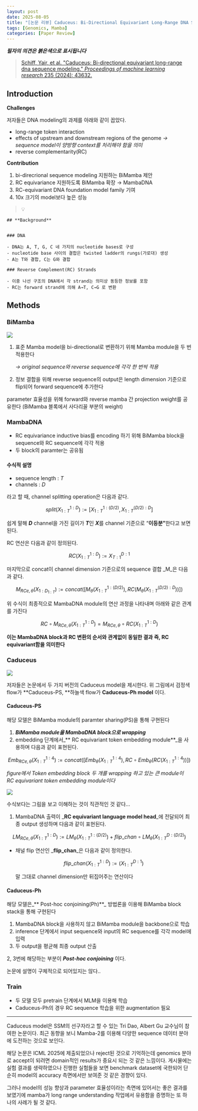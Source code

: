 ```yaml
---
layout: post
date: 2025-08-05
title: "[논문 리뷰] Caduceus: Bi-Directional Equivariant Long-Range DNA Sequence Modeling"
tags: [Genomics, Mamba]
categories: [Paper Review]
---
```


<span class="notion-red">_**필자의 의견은 붉은색으로 표시됩니다**_</span>


> [Schiff, Yair, et al. "Caduceus: Bi-directional equivariant long-range dna sequence modeling." ](https://pmc.ncbi.nlm.nih.gov/articles/PMC12189541/)[_Proceedings of machine learning research_](https://pmc.ncbi.nlm.nih.gov/articles/PMC12189541/)[ 235 (2024): 43632.](https://pmc.ncbi.nlm.nih.gov/articles/PMC12189541/)



## Introduction


**Challenges**


저자들은 DNA modeling의 과제를 아래와 같이 꼽았다.

- long-range token interaction
- effects of upstream and downstream regions of the genome 
_→ sequence model이 양방향 context를 처리해야 함을 의미_
- reverse complementarity(RC)

**Contribution**

1. bi-direcrional sequence modeling 지원하는 BiMamba 제안
1. RC equivariance 지원하도록 BiMamba 확장 → MambaDNA
1. RC-equivariant DNA foundation model family 기여
1. 10x 크기의 model보다 높은 성능

> 💡 


	## **Background**


	### DNA

	- DNA는 A, T, G, C 네 가지의 nucleotide bases로 구성
	- nucleotide base 사이의 결합은 twisted ladder의 rungs(가로대) 생성
	- A는 T와 결합, C는 G와 결합

	### Reverse Complement(RC) Strands

	- 이중 나선 구조의 DNA에서 각 strand는 의미상 동등한 정보를 포함
	- RC는 forward strand에 의해 A→T, C→G 로 변환


## Methods



### BiMamba


![](https://prod-files-secure.s3.us-west-2.amazonaws.com/542b861c-36a8-4051-84e5-8804b6728dba/2c247d59-7815-4980-99f0-8f0d21f445a7/image.png?X-Amz-Algorithm=AWS4-HMAC-SHA256&X-Amz-Content-Sha256=UNSIGNED-PAYLOAD&X-Amz-Credential=ASIAZI2LB4662YXRT6TF%2F20250921%2Fus-west-2%2Fs3%2Faws4_request&X-Amz-Date=20250921T170105Z&X-Amz-Expires=3600&X-Amz-Security-Token=IQoJb3JpZ2luX2VjEJD%2F%2F%2F%2F%2F%2F%2F%2F%2F%2FwEaCXVzLXdlc3QtMiJIMEYCIQC5J%2Fh6CyVh4OGc2bXOJRvbEdk%2FKYud8%2Fg0i%2F8S%2B7G%2FewIhAJz8yiVivD756X2L92jI8xxxoyp%2BUp76q0%2BFa66PJ%2F%2FmKv8DCBkQABoMNjM3NDIzMTgzODA1IgwjAH7bSzRRq3gBs3gq3ANkau80S14mdqShhflp6gXmsRowzjZNnc%2Bl35EpgX1NdHSPQ1ntXz5Y2jyr2eeD7bMH2oRhxjGahiBZ7IzWHiUo%2BQ0swbj1QAZGQZrYOVFl0BB%2BDRwOre%2FdsD%2B8c42DuQvfmmvuILmhR8LejsPb2f39jm%2FnKNZT77spPXD0p21l4FS%2B9NB0%2Fu0qJa6wnxKc7TKNqy98K%2B1flF0V6q7ka7TnOSWQJ8i9qEUVOrKTaQEcQPvOigrd0vjKl2gBXr3JZS7EQFEyMaDjBh2PNOnYj7FzB4rnPIWC3b5mBd4wa5Ek7V3hgUgmQh28O7ZFE53HyDUkCe%2FSTCxA9XgJbVvh043b%2F9n6XPRbjyR1I8zTqxhl%2FwohTYa3Ea4B6s3zgMNUoZm5i8ACEwxbjzbi1IBHGckZyzEyMzmjJl2f1MIt%2FIbTft7hgL9LQg875KHFtBWae%2B6x2aseb40esOI16iITMcBRQibT2JeOyoWUAVsR4jNG3WZ9dUZXVoO3WqOid4zgDMsQ8RhRKDjsDZDPemcjq8Q5JrYZTPEq9ddvBlNUojsnKGXsm%2BljDuUzyFwW5q5gne%2BzH3UNyHtd9KxS05Z9IYM%2Brk6rr5M5RyNcNgG%2FgBH6hUSyohreVGqbVpgHZjDAwcDGBjqkAQhgMp%2FIIN0XidwFCs0TbYI5XNxjaU62biMtLZnZ8uv6bZGeRqUIDL8q6IsJFs%2BNiVD0cH%2F%2FnIluiO3DGamHIzZPwLbbaBt4lhPP%2BmevzUlj8oDFrpAmMqBgQARyVLzkNhNbNkxYqPMeilPdgvL%2BCiENgXFF10UvC0QpSZacYx73VBdQrvuDbfvvWB0WQgY5HrykiCF3q9kGR9MPDpJrHhSLN6ZH&X-Amz-Signature=0fa3b30b92dc4831556273a0ac1db46911ea78a243aef22a4026dcd85399739b&X-Amz-SignedHeaders=host&x-amz-checksum-mode=ENABLED&x-id=GetObject)

1. 표준 Mamba model을 bi-directional로 변환하기 위해 Mamba module을 두 번 적용한다

	_→ original sequence와 reverse sequence에 각각 한 번씩 적용_

1. 정보 결합을 위해 reverse sequence의 output은 length dimension 기준으로 flip되어 forward sequence에 추가한다

parameter 효율성을 위해 forward와 reverse mamba 간 projection weight를 공유한다 (BiMamba 블록에서 사다리꼴 부분의 weight)



### MambaDNA

- RC equivariance inductive bias를 encoding 하기 위해 BiMamba block을 sequence와 RC sequence에 각각 적용
- 두 block의 paramter는 공유됨


#### 수식적 설명

- sequence length : _T_
- channels : _D_

라고 할 때,  channel splitting operation은 다음과 같다.


$$
split(X^{1:D}_{1:T}):=[X^{1:(D/2)}_{1:T},X^{(D/2):D}_{1:T}]
$$


<span class="notion-red">쉽게 말해 </span><span class="notion-red">_**D**_</span><span class="notion-red"> channel을 가진 길이가 </span><span class="notion-red">_**T**_</span><span class="notion-red">인 </span><span class="notion-red">_**X**_</span><span class="notion-red">를 channel 기준으로 “</span><span class="notion-red">**이등분”**</span><span class="notion-red">한다고 보면 된다.</span>


RC 연산은 다음과 같이 정의된다.


$$
RC(X^{1:D}_{1:T}):=X^{D:1}_{T:1}
$$


마지막으로 concat이 channel dimension 기준으로의 sequence 결합 _M_은 다음과 같다.


$$
M_{RCe,\theta}(X_{1:D_{1:T}}):=concat([M_{\theta}(X^{1:(D/2)}_{1:T}),RC(M_{\theta}(X^{(D/2):D}_{1:T}))])
$$


위 수식이 최종적으로 MambaDNA module의 연산 과정을 나타내며 아래와 같은 관계를 가진다


$$
RC\circ M_{RCe,\theta}(X^{1:D}_{1:T}) = M_{RCe,\theta} \circ RC(X^{1:D}_{1:T})
$$


**이는 MambaDNA block과 RC 변환의 순서와 관계없이 동일한 결과 즉, RC equivariant함을 의미한다**



### Caduceus


![](https://prod-files-secure.s3.us-west-2.amazonaws.com/542b861c-36a8-4051-84e5-8804b6728dba/f94a60d7-8145-473b-aef9-7c68d3ec604a/image.png?X-Amz-Algorithm=AWS4-HMAC-SHA256&X-Amz-Content-Sha256=UNSIGNED-PAYLOAD&X-Amz-Credential=ASIAZI2LB4662YXRT6TF%2F20250921%2Fus-west-2%2Fs3%2Faws4_request&X-Amz-Date=20250921T170105Z&X-Amz-Expires=3600&X-Amz-Security-Token=IQoJb3JpZ2luX2VjEJD%2F%2F%2F%2F%2F%2F%2F%2F%2F%2FwEaCXVzLXdlc3QtMiJIMEYCIQC5J%2Fh6CyVh4OGc2bXOJRvbEdk%2FKYud8%2Fg0i%2F8S%2B7G%2FewIhAJz8yiVivD756X2L92jI8xxxoyp%2BUp76q0%2BFa66PJ%2F%2FmKv8DCBkQABoMNjM3NDIzMTgzODA1IgwjAH7bSzRRq3gBs3gq3ANkau80S14mdqShhflp6gXmsRowzjZNnc%2Bl35EpgX1NdHSPQ1ntXz5Y2jyr2eeD7bMH2oRhxjGahiBZ7IzWHiUo%2BQ0swbj1QAZGQZrYOVFl0BB%2BDRwOre%2FdsD%2B8c42DuQvfmmvuILmhR8LejsPb2f39jm%2FnKNZT77spPXD0p21l4FS%2B9NB0%2Fu0qJa6wnxKc7TKNqy98K%2B1flF0V6q7ka7TnOSWQJ8i9qEUVOrKTaQEcQPvOigrd0vjKl2gBXr3JZS7EQFEyMaDjBh2PNOnYj7FzB4rnPIWC3b5mBd4wa5Ek7V3hgUgmQh28O7ZFE53HyDUkCe%2FSTCxA9XgJbVvh043b%2F9n6XPRbjyR1I8zTqxhl%2FwohTYa3Ea4B6s3zgMNUoZm5i8ACEwxbjzbi1IBHGckZyzEyMzmjJl2f1MIt%2FIbTft7hgL9LQg875KHFtBWae%2B6x2aseb40esOI16iITMcBRQibT2JeOyoWUAVsR4jNG3WZ9dUZXVoO3WqOid4zgDMsQ8RhRKDjsDZDPemcjq8Q5JrYZTPEq9ddvBlNUojsnKGXsm%2BljDuUzyFwW5q5gne%2BzH3UNyHtd9KxS05Z9IYM%2Brk6rr5M5RyNcNgG%2FgBH6hUSyohreVGqbVpgHZjDAwcDGBjqkAQhgMp%2FIIN0XidwFCs0TbYI5XNxjaU62biMtLZnZ8uv6bZGeRqUIDL8q6IsJFs%2BNiVD0cH%2F%2FnIluiO3DGamHIzZPwLbbaBt4lhPP%2BmevzUlj8oDFrpAmMqBgQARyVLzkNhNbNkxYqPMeilPdgvL%2BCiENgXFF10UvC0QpSZacYx73VBdQrvuDbfvvWB0WQgY5HrykiCF3q9kGR9MPDpJrHhSLN6ZH&X-Amz-Signature=0e2f9f5c72b53fac9bf8088bff6825eb73b937d5f293ca465bdfc4b6e32a89b3&X-Amz-SignedHeaders=host&x-amz-checksum-mode=ENABLED&x-id=GetObject)


저자들은 논문에서 두 가지 버전의 Caduceus model을 제시한다. 위 그림에서 검정색 flow가 **Caduceus-PS, **하늘색 flow가 **Caduceus-Ph model** 이다.



#### Caduceus-PS


해당 모델은 BiMamba module의 paramter sharing(PS)을 통해 구현된다

1. _**BiMamba module을 MambaDNA block으로 wrapping**_
1. embedding 단계에서_** RC equivariant token embedding module**_을 사용하며 다음과 같이 표현된다.

$$
Emb_{RCe,\theta}(X^{1:4}_{1:T}):=concat([Emb_{\theta}(X^{1:4}_{1:T}),RC \circ Emb_{\theta}(RC(X^{1:4}_{1:T}))])
$$


_figure에서 Token embedding block 두 개를 wrapping 하고 있는 큰 module이 RC equivariant token embedding module이다_


![](https://prod-files-secure.s3.us-west-2.amazonaws.com/542b861c-36a8-4051-84e5-8804b6728dba/b175e4da-71eb-4e91-8c23-a06dabe673c9/image.png?X-Amz-Algorithm=AWS4-HMAC-SHA256&X-Amz-Content-Sha256=UNSIGNED-PAYLOAD&X-Amz-Credential=ASIAZI2LB4662YXRT6TF%2F20250921%2Fus-west-2%2Fs3%2Faws4_request&X-Amz-Date=20250921T170105Z&X-Amz-Expires=3600&X-Amz-Security-Token=IQoJb3JpZ2luX2VjEJD%2F%2F%2F%2F%2F%2F%2F%2F%2F%2FwEaCXVzLXdlc3QtMiJIMEYCIQC5J%2Fh6CyVh4OGc2bXOJRvbEdk%2FKYud8%2Fg0i%2F8S%2B7G%2FewIhAJz8yiVivD756X2L92jI8xxxoyp%2BUp76q0%2BFa66PJ%2F%2FmKv8DCBkQABoMNjM3NDIzMTgzODA1IgwjAH7bSzRRq3gBs3gq3ANkau80S14mdqShhflp6gXmsRowzjZNnc%2Bl35EpgX1NdHSPQ1ntXz5Y2jyr2eeD7bMH2oRhxjGahiBZ7IzWHiUo%2BQ0swbj1QAZGQZrYOVFl0BB%2BDRwOre%2FdsD%2B8c42DuQvfmmvuILmhR8LejsPb2f39jm%2FnKNZT77spPXD0p21l4FS%2B9NB0%2Fu0qJa6wnxKc7TKNqy98K%2B1flF0V6q7ka7TnOSWQJ8i9qEUVOrKTaQEcQPvOigrd0vjKl2gBXr3JZS7EQFEyMaDjBh2PNOnYj7FzB4rnPIWC3b5mBd4wa5Ek7V3hgUgmQh28O7ZFE53HyDUkCe%2FSTCxA9XgJbVvh043b%2F9n6XPRbjyR1I8zTqxhl%2FwohTYa3Ea4B6s3zgMNUoZm5i8ACEwxbjzbi1IBHGckZyzEyMzmjJl2f1MIt%2FIbTft7hgL9LQg875KHFtBWae%2B6x2aseb40esOI16iITMcBRQibT2JeOyoWUAVsR4jNG3WZ9dUZXVoO3WqOid4zgDMsQ8RhRKDjsDZDPemcjq8Q5JrYZTPEq9ddvBlNUojsnKGXsm%2BljDuUzyFwW5q5gne%2BzH3UNyHtd9KxS05Z9IYM%2Brk6rr5M5RyNcNgG%2FgBH6hUSyohreVGqbVpgHZjDAwcDGBjqkAQhgMp%2FIIN0XidwFCs0TbYI5XNxjaU62biMtLZnZ8uv6bZGeRqUIDL8q6IsJFs%2BNiVD0cH%2F%2FnIluiO3DGamHIzZPwLbbaBt4lhPP%2BmevzUlj8oDFrpAmMqBgQARyVLzkNhNbNkxYqPMeilPdgvL%2BCiENgXFF10UvC0QpSZacYx73VBdQrvuDbfvvWB0WQgY5HrykiCF3q9kGR9MPDpJrHhSLN6ZH&X-Amz-Signature=0a5d9e4a1746f93919282d5cc849c8a2ad37cd7178049f211133c78cc310c26b&X-Amz-SignedHeaders=host&x-amz-checksum-mode=ENABLED&x-id=GetObject)


<span class="notion-red">수식보다는 그림을 보고 이해하는 것이 직관적인 것 같다…</span>

1. MambaDNA 출력이 _**RC equivariant language model head**_에 전달되어 최종 output 생성하며 다음과 같이 표현된다.

$$
LM_{RCe,\theta}(X^{1:D}_{1:T}):= LM_{\theta}(X^{1:(D/2)}_{1:T})+flip\_chan\circ LM_{\theta}(X^{D:(D/2)}_{1:T})
$$

- 채널 flip 연산인 _**flip\_chan**_은 다음과 같이 정의한다.

	$$
	flip\_chan(X^{1:D}_{1:T}):=(X^{D:1}_{1:T})
	$$


	말 그대로 channel dimension만 뒤집어주는 연산이다



#### Caduceus-Ph


해당 모델은_** Post-hoc conjoining(Ph)**_ 방법론을 이용해 BiMamba block stack을 통해 구현된다

1. MambaDNA block을 사용하지 않고 BiMamba module을 backbone으로 학습
1. inference 단계에서 input sequence와 input의 RC sequence를 각각 model에 입력
1. 두 output을 평균해 최종 output 산출

2, 3번에 해당하는 부분이 _**Post-hoc conjoining**_ 이다.


<span class="notion-red">논문에 설명이 구체적으로 되어있지는 않다..</span>



### Train

- 두 모델 모두 pretrain 단계에서 MLM을 이용해 학습
- Caduceus-Ph의 경우 RC sequence 학습을 위한 augmentation 필요

---


<span class="notion-red">Caduceus model은 SSM의 선구자라고 할 수 있는 Tri Dao, Albert Gu 교수님이 참여한 논문이다. 최근 동향을 보니 Mamba-2를 이용해 다양한 sequence 데이터 분야에 도전하는 것으로 보인다.</span>


<span class="notion-red">해당 논문은 ICML 2025에 제출되었으나 reject된 것으로 기억하는데 genomics 분야로 accept이 되려면 domain적인 results가 중요시 되는 것 같은 느낌이다. 게시물에는 실험 결과를 생략하였으나 진행한 실험들을 보면 benchmark dataset에 국한되어 단순히 model의 accuracy 측면에서만 보여준 것 같은 경향이 있다.</span>


<span class="notion-red">그러나 model의 성능 향상과 parameter 효율성이라는 측면에 있어서는 좋은 결과를 보였기에 mamba가 long range understanding 작업에서 유용함을 증명하는 또 하나의 사례가 될 것 같다.</span>

